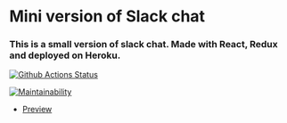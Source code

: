 # Mini version of Slack chat

### This is a small version of slack chat. Made with React, Redux and deployed on Heroku.

[![Github Actions Status](https://github.com/hexlet-components/projects-frontend-l4-server/workflows/Node%20CI/badge.svg)](https://github.com/hexlet-components/projects-frontend-l4-server/actions)

[![Maintainability](https://api.codeclimate.com/v1/badges/bb16ebb3209f0dfa8513/maintainability)](https://codeclimate.com/github/eligoldf/frontend-project-lvl4/maintainability)

* [Preview](https://mini-chat-version.herokuapp.com/)

